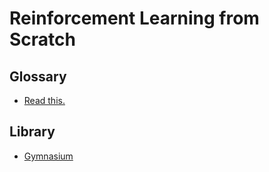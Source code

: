 # Reinforcement Learning from Scratch

## Glossary

- [Read this.](./docs/Glossary.md)

## Library

- [Gymnasium](https://gymnasium.farama.org)